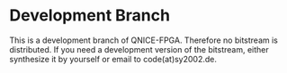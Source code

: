 Development Branch
==================

This is a development branch of QNICE-FPGA. Therefore no bitstream is
distributed. If you need a development version of the bitstream, either
synthesize it by yourself or email to code(at)sy2002.de.

